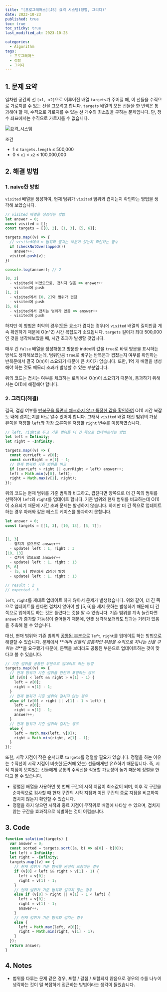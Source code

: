 ```yaml
---
title: "[프로그래머스][JS] 요격 시스템(정렬, 그리디)"
date: 2023-10-23
published: true
toc: true
toc_sticky: true
last_modified_at: 2023-10-23

categories:
  - Algorithm
tags:
  - 프로그래머스
  - 정렬
  - 그리디
---
```


## 1. 문제 요약

일차원 공간의 선 `[x1, x2]`으로 이루어진 배열 `targets`가 주어질 때, 이 선들을 수직으로 가로지를 수 있는 선을 그으려고 합니다. `targets` 배열의 모든 선들을 한 번씩은 통과해야 할 때, 수직으로 가로지를 수 있는 선 개수의 최소값을 구하는 문제입니다. 단, 정수 좌표에서는 수직으로 가로지를 수 없습니다.

![요격_시스템](https://github.com/luckylooky2/luckylooky2.github.io/assets/85822311/db91fae4-f29a-4411-a8c5-4ff297cf120b)

조건

- 1 ≤ `targets.length` ≤ 500,000
- 0 ≤ `x1` < `x2` ≤ 100,000,000

## 2. 해결 방법

### 1. naive한 방법

`visited` 배열을 생성하여, 현재 범위가 `visited` 범위와 겹치는지 확인하는 방법을 생각해 보았습니다.

```js
// visited 배열을 생성하는 방법
let answer = 0;
const visited = [];
const targets = [[0, 2], [1, 3], [5, 6]];

targets.map((v) => {
  // visited에서 v 범위와 겹치는 부분이 있는지 확인하는 함수
  if (checkNotOverlapped())
    answer++;
  visited.push(v);
})

console.log(answer); // 2

[0, 2]
  - visited이 비었으므로, 겹치지 않음 => answer++
  - visited에 push
[1, 3]
  - visited에서 [0, 2]와 범위가 겹침
  - visited에 push
[5, 6]
  - visited에서 겹치는 범위가 없음 => answer++
  - visited에 push
```

하지만 이 방법은 최악의 경우(모든 요소가 겹치는 경우)에 `visited` 배열의 길이만큼 계속 확인하기 때문에 O(n^2) 시간 복잡도가 소요됩니다. `targets` 길이가 최대 500,000인 것을 생각해보았을 때, 시간 초과가 발생할 것입니다.

매우 긴 `false` 배열을 생성해놓고 방문한 index의 값을 `true`로 바꿔 방문을 표시하는 방식도 생각해보았는데, 범위만큼 `true`로 바꾸는 반복문과 겹쳤는지 여부를 확인하는 반복문에서 결국 O(n)이 소요되기 때문에 큰 차이가 없습니다. 또한, 1억 개 배열을 생성해야 하는 것도 메모리 초과가 발생할 수 있는 부분입니다.

위의 코드는 겹치는 여부를 체크하는 로직에서 O(n)이 소요되기 때문에, 통과하기 위해서는 O(1)에 해결해야 합니다.

### 2. 그리디(해결)

결국, 겹침 여부를 <U>반복문을 돌면서 체크하지 않고 특정한 값을 확인하여</U> O(1) 시간 복잡도 내에 겹치는지를 바로 알수 있어야 합니다. 그래서 `visited` 배열 대신 범위의 가장 왼쪽을 저장할 `left`와 가장 오른쪽을 저장할 `right` 변수를 이용하였습니다.

```js
// left, right로 두고 기준 범위를 더 긴 쪽으로 업데이트하는 방법
let left = Infinity;
let right = -Infinity;

targets.map((v) => {
  const currLeft = v[0];
  const currRight = v[1] - 1;
  // 현재 범위와 기준 범위를 비교
  if (currLeft > right || currRight < left) answer++;
  left = Math.min(v[0], left);
  right = Math.max(v[1], right);
});
```

위의 코드는 현재 범위를 기준 범위와 비교하고, 겹친다면 양쪽으로 더 긴 쪽의 범위를 선택하여 `left`와 `right`를 업데이트 합니다. 기준 범위와 현재 범위를 비교하는데 O(1)이 소요되기 때문에 시간 초과 문제는 발생하지 않습니다. 하지만 더 긴 쪽으로 업데이트하는 경우 아래와 같은 테스트 케이스를 통과하지 못합니다.

```js
let answer = 0;
const targets = [[1, 3], [10, 13], [5, 7]];


[1, 3]
  - 겹치지 않으므로 answer++
  - update) left : 1, right : 3
[10, 13]
  - 겹치지 않으므로 answer++
  - update) left : 1, right : 13
[5, 6]
  - [5, 6] 범위에서 겹침이 발생
  - update) left : 1, right : 13

// result : 2
// expected : 3
```

`left`, `right`를 제대로 업데이트 하지 않아서 문제가 발생했습니다. 위와 같이, 더 긴 쪽으로 업데이트를 한다면 겹치지 않아야 할 [5, 6]을 세지 못하는 발생하기 때문에 더 긴 쪽으로 업데이트 하는 것은 틀렸다는 것을 알 수 있습니다. 기존 범위를 계속 늘린다면 `answer`가 증가할 가능성이 줄어들기 때문에, 언뜻 생각해보더라도 답과는 거리가 있음을 추측해 볼 수 있습니다.

대신, 현재 범위와 기존 범위의 <U>공통된 부분</U>으로 `left`, `right`를 업데이트 하는 방법으로 해결할 수 있습니다. 문제에서 **_여러 선들의 공통적인 부분을 수직으로 지나는 선을 구하는 것_**을 요구했기 때문에, 문맥을 보더라도 공통된 부분으로 업데이트하는 것이 맞다고 볼 수 있습니다.

```js
// 기준 범위를 공통된 부분으로 업데이트 하는 방법
targets.map((v) => {
  // 현재 범위가 기준 범위를 완전히 포함하는 경우
  if (v[0] < left && right > v[1] - 1) {
    left = v[0];
    right = v[1] - 1;
  }
  // 현재 범위가 기준 범위와 걸치지 않는 경우
  else if (v[0] > right || v[1] - 1 < left) {
    left = v[0];
    right = v[1] - 1;
    answer++;
  }
  // 헌재 범위가 기준 범위와 걸치는 경우
  else {
    left = Math.max(left, v[0]);
    right = Math.min(right, v[1] - 1);
  }
});
```

또한, 시작 지점이 작은 순서대로 `targets`를 정렬할 필요가 있습니다. 정렬을 하는 이유는 수직선이 시작 지점이 비슷한(근처에 있는) 선들에게만 유효하기 때문입니다. 즉, 시작 지점이 모여있는 선들에게 공통의 수직선을 적용할 가능성이 높기 때문에 정렬을 한다고 볼 수 있습니다.

- 정렬된 배열을 사용하면 첫 번째 구간의 시작 지점이 최소값이 되며, 이후 각 구간을 순차적으로 검사할 때 현재 구간의 시작 지점과 이전 구간의 종료 지점을 비교하여 겹치지 않는지 확인할 수 있습니다.
- 정렬을 하지 않으면 시작과 종료 지점이 무작위로 배열에 나타날 수 있으며, 겹치지 않는 구간을 효과적으로 식별하는 것이 어렵습니다.

## 3. Code

```js
function solution(targets) {
  var answer = 0;
  const sorted = targets.sort((a, b) => a[0] - b[0]);
  let left = Infinity;
  let right = -Infinity;
  targets.map((v) => {
    // 현재 범위가 기준 범위를 완전히 포함하는 경우
    if (v[0] < left && right > v[1] - 1) {
      left = v[0];
      right = v[1] - 1;
    }
    // 현재 범위가 기준 범위와 걸치지 않는 경우
    else if (v[0] > right || v[1] - 1 < left) {
      left = v[0];
      right = v[1] - 1;
      answer++;
    }
    // 헌재 범위가 기준 범위와 걸치는 경우
    else {
      left = Math.max(left, v[0]);
      right = Math.min(right, v[1] - 1);
    }
  });
  return answer;
}
```

## 4. Notes

- 범위를 다루는 문제 같은 경우, 포함 / 걸침 / 포함되지 않음으로 경우의 수를 나누어 생각하는 것이 덜 복잡하게 접근하는 방법이라는 생각이 들었습니다.
